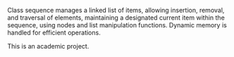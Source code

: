 Class sequence manages a linked list of items, allowing insertion, removal, and traversal of elements, maintaining a designated current item within the sequence, using nodes and list manipulation functions. Dynamic memory is handled for efficient operations.

This is an academic project.
